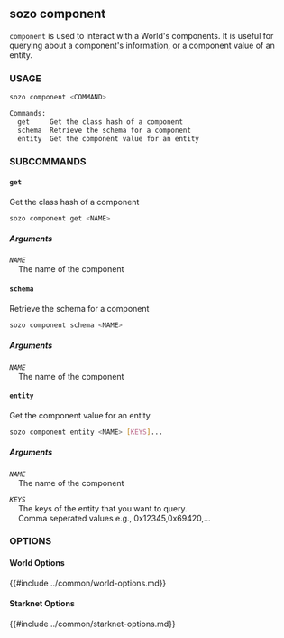 ## sozo component

`component` is used to interact with a World's components. It is useful for querying about a component's information, or a component value of an entity.

### USAGE

```sh
sozo component <COMMAND>

Commands:
  get     Get the class hash of a component
  schema  Retrieve the schema for a component
  entity  Get the component value for an entity
```

### SUBCOMMANDS

#### `get`

Get the class hash of a component

```sh
sozo component get <NAME>
```

##### Arguments

_`NAME`_  
&nbsp;&nbsp;&nbsp;&nbsp;The name of the component

#### `schema`

Retrieve the schema for a component

```sh
sozo component schema <NAME>
```

##### Arguments

_`NAME`_  
&nbsp;&nbsp;&nbsp;&nbsp;The name of the component

#### `entity`

Get the component value for an entity

```sh
sozo component entity <NAME> [KEYS]...
```

##### Arguments

_`NAME`_  
 &nbsp;&nbsp;&nbsp;&nbsp;The name of the component

_`KEYS`_  
 &nbsp;&nbsp;&nbsp;&nbsp;The keys of the entity that you want to query.  
 &nbsp;&nbsp;&nbsp;&nbsp;Comma seperated values e.g., 0x12345,0x69420,...

### OPTIONS

#### World Options

{{#include ../common/world-options.md}}

#### Starknet Options

{{#include ../common/starknet-options.md}}
